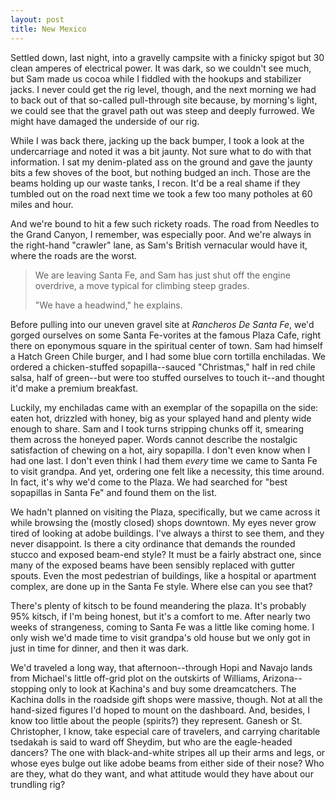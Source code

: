 ```yaml
---
layout: post
title: New Mexico
---
```


Settled down, last night, into a gravelly campsite with a finicky spigot but 30 clean amperes of electrical power. It was dark, so we couldn't see much, but Sam made us cocoa while I fiddled with the hookups and stabilizer jacks. I never could get the rig level, though, and the next morning we had to back out of that so-called pull-through site because, by morning's light, we could see that the gravel path out was steep and deeply furrowed. We might have damaged the underside of our rig.

While I was back there, jacking up the back bumper, I took a look at the undercarriage and noted it was a bit jaunty. Not sure what to do with that information. I sat my denim-plated ass on the ground and gave the jaunty bits a few shoves of the boot, but nothing budged an inch. Those are the beams holding up our waste tanks, I recon. It'd be a real shame if they tumbled out on the road next time we took a few too many potholes at 60 miles and hour.

And we're bound to hit a few such rickety roads. The road from Needles to the Grand Canyon, I remember, was especially poor. And we're always in the right-hand "crawler" lane, as Sam's British vernacular would have it, where the roads are the worst.

> We are leaving Santa Fe, and Sam has just shut off the engine overdrive, a move typical for climbing steep grades.
>
> "We have a headwind," he explains.

Before pulling into our uneven gravel site at *Rancheros De Santa Fe*, we'd gorged ourselves on some Santa Fe-vorites at the famous Plaza Cafe, right there on eponymous square in the spiritual center of town. Sam had himself a Hatch Green Chile burger, and I had some blue corn tortilla enchiladas. We ordered a chicken-stuffed sopapilla--sauced "Christmas," half in red chile salsa, half of green--but were too stuffed ourselves to touch it--and thought it'd make a premium breakfast.

Luckily, my enchiladas came with an exemplar of the sopapilla on the side: eaten hot, drizzled with honey, big as your splayed hand and plenty wide enough to share. Sam and I took turns stripping chunks off it, smearing them across the honeyed paper. Words cannot describe the nostalgic satisfaction of chewing on a hot, airy sopapilla. I don't even know when I had one last. I don't even think I had them *every* time we came to Santa Fe to visit grandpa. And yet, ordering one felt like a necessity, this time around. In fact, it's why we'd come to the Plaza. We had searched for "best sopapillas in Santa Fe" and found them on the list.

We hadn't planned on visiting the Plaza, specifically, but we came across it while browsing the (mostly closed) shops downtown. My eyes never grow tired of looking at adobe buildings. I've always a thirst to see them, and they never disappoint. Is there a city ordinance that demands the rounded stucco and exposed beam-end style? It must be a fairly abstract one, since many of the exposed beams have been sensibly replaced with gutter spouts. Even the most pedestrian of buildings, like a hospital or apartment complex, are done up in the Santa Fe style. Where else can you see that?

There's plenty of kitsch to be found meandering the plaza. It's probably 95% kitsch, if I'm being honest, but it's a comfort to me. After nearly two weeks of strangeness, coming to Santa Fe was a little like coming home. I only wish we'd made time to visit grandpa's old house but we only got in just in time for dinner, and then it was dark.

We'd traveled a long way, that afternoon--through Hopi and Navajo lands from Michael's little off-grid plot on the outskirts of Williams, Arizona--stopping only to look at Kachina's and buy some dreamcatchers. The Kachina dolls in the roadside gift shops were massive, though. Not at all the hand-sized figures I'd hoped to mount on the dashboard. And, besides, I know too little about the people (spirits?) they represent. Ganesh or St. Christopher, I know, take especial care of travelers, and carrying charitable tsedakah is said to ward off Sheydim, but who are the eagle-headed dancers? The one with black-and-white stripes all up their arms and legs, or whose eyes bulge out like adobe beams from either side of their nose? Who are they, what do they want, and what attitude would they have about our trundling rig?
